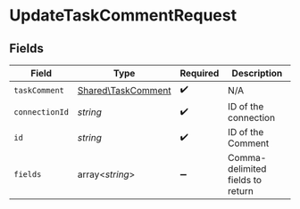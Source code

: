 # UpdateTaskCommentRequest


## Fields

| Field                                                    | Type                                                     | Required                                                 | Description                                              |
| -------------------------------------------------------- | -------------------------------------------------------- | -------------------------------------------------------- | -------------------------------------------------------- |
| `taskComment`                                            | [Shared\TaskComment](../../Models/Shared/TaskComment.md) | :heavy_check_mark:                                       | N/A                                                      |
| `connectionId`                                           | *string*                                                 | :heavy_check_mark:                                       | ID of the connection                                     |
| `id`                                                     | *string*                                                 | :heavy_check_mark:                                       | ID of the Comment                                        |
| `fields`                                                 | array<*string*>                                          | :heavy_minus_sign:                                       | Comma-delimited fields to return                         |